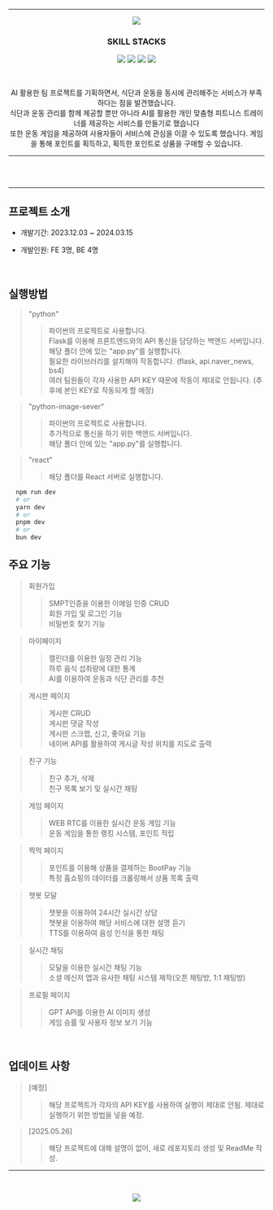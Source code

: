*****
<p align='center'>
  <img src= "https://capsule-render.vercel.app/api?type=soft&color=auto&text=FitMe&fontSize=50&animation=twinkling"/>
</p>

<h3 align='center'>
  SKILL STACKS <br/>
</h3>
<p align='center'>
  <img src="https://img.shields.io/badge/javascript-%23323330.svg?style=for-the-badge&logo=javascript&logoColor=%23F7DF1E"/>
  <img src="https://img.shields.io/badge/html5-%23E34F26.svg?style=for-the-badge&logo=html5&logoColor=white"/>
  <img src="https://img.shields.io/badge/SASS-hotpink.svg?style=for-the-badge&logo=SASS&logoColor=white"/>
  <img src="https://img.shields.io/badge/typescript-%23007ACC.svg?style=for-the-badge&logo=typescript&logoColor=white"/>
</p>
</br>
<p align='center'>
AI 활용한 팀 프로젝트를 기획하면서, 식단과 운동을 동시에 관리해주는 서비스가 부족하다는 점을 발견했습니다.</br>
식단과 운동 관리를 함께 제공할 뿐만 아니라 AI를 활용한 개인 맞춤형 피트니스 트레이너를 제공하는 서비스를 만들기로 했습니다</br>
또한 운동 게임을 제공하여 사용자들이 서비스에 관심을 이끌 수 있도록 했습니다. 게임을 통해 포인트를 획득하고, 획득한 포인트로 상품을 구매할 수 있습니다.</br>
</p>

*****

<br/><br/>



*****

##  프로젝트 소개
+ 개발기간: 2023.12.03 ~ 2024.03.15
  
+ 개발인원: FE 3명, BE 4명

<br/>

## 실행방법
> "python"
>> 파이썬의 프로젝트로 사용합니다.<br/>
>> Flask를 이용해 프론트엔드와의 API 통신을 담당하는 백엔드 서버입니다.<br/>
>> 해당 폴더 안에 있는 "app.py"를 실행합니다.<br/>
>> 필요한 라이브러리를 설치해야 작동합니다. (flask, api.naver_news, bs4)<br/>
>> 여러 팀원들이 각자 사용한 API KEY 때문에 작동이 제대로 안됩니다. (추후에 본인 KEY로 작동되게 할 예정)

> "python-image-sever"
>> 파이썬의 프로젝트로 사용합니다.<br/>
>> 추가적으로 통신을 하기 위한 백엔드 서버입니다.<br/>
>> 해당 폴더 안에 있는 "app.py"를 실행합니다.<br/>

> "react"
>> 해당 폴더를 React 서버로 실행합니다.<br/>
```bash
  npm run dev
  # or
  yarn dev
  # or
  pnpm dev
  # or
  bun dev
```

## 주요 기능
> 회원가입
>> SMPT인증을 이용한 이메일 인증 CRUD<br/>
>> 회원 가입 및 로그인 기능<br/>
>> 비밀번호 찾기 기능<br/>

> 마이페이지
>> 캘린더를 이용한 일정 관리 기능<br/>
>> 하루 음식 섭취량에 대한 통계<br/>
>> AI를 이용하여 운동과 식단 관리를 추천<br/>

> 게시판 페이지
>> 게시판 CRUD<br/>
>> 게시판 댓글 작성<br/>
>> 게시판 스크랩, 신고, 좋아요 기능<br/>
>> 네이버 API를 활용하여 게시글 작성 위치를 지도로 출력<br/>

> 친구 기능
>> 친구 추가, 삭제<br/>
>> 친구 목록 보기 및 실시간 채팅<br/>

> 게임 페이지
>> WEB RTC를 이용한 실시간 운동 게임 기능<br/>
>> 운동 게임을 통한 랭킹 시스템, 포인트 적립<br/>

> 찍먹 페이지
>> 포인트를 이용해 상품을 결제하는 BootPay 기능<br/>
>> 특정 홈쇼핑의 데이터를 크롤링해서 상품 목록 출력<br/>

> 챗봇 모달
>> 챗봇을 이용하여 24시간 실시간 상담<br/>
>> 챗봇을 이용하여 해당 서비스에 대한 설명 듣기<br/>
>> TTS를 이용하여 음성 인식을 통한 채팅<br/>

> 실시간 채팅
>> 모달을 이용한 실시간 채팅 기능<br/>
>> 소셜 메신저 앱과 유사한 채팅 시스템 제작(오픈 채팅방, 1:1 채팅방)<br/>

> 프로필 페이지
>> GPT API를 이용한 AI 이미지 생성<br/>
>> 게임 승률 및 사용자 정보 보기 기능<br/>
<br/>

## 업데이트 사항
>[예정]
>>해당 프로젝트가 각자의 API KEY를 사용하여 실행이 제대로 안됨. 제대로 실행하기 위한 방법을 넣을 예정.

>[2025.05.26]
>>해당 프로젝트에 대해 설명이 없어, 새로 레포지토리 생성 및 ReadMe 작성.

*****

<br/>

<p align='center'>
  <a href="https://minsehong.github.io/">
    <img src="https://capsule-render.vercel.app/api?type=cylinder&color=auto&text=More%20About%20Project&fontAlignY=45&fontSize=40&height=150&animation=blinking&desc=https://minsehong.github.io/&descAlignY=70">
    </img>
  </a>
</p>
